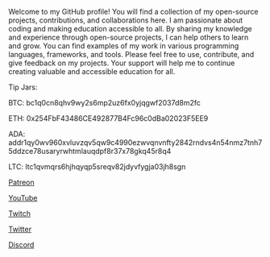 Welcome to my GitHub profile! You will find a collection of my open-source projects, contributions, and collaborations here. I am passionate about coding and making education accessible to all. By sharing my knowledge and experience through open-source projects, I can help others to learn and grow. You can find examples of my work in various programming languages, frameworks, and tools. Please feel free to use, contribute, and give feedback on my projects. Your support will help me to continue creating valuable and accessible education for all.



Tip Jars:

BTC: bc1q0cn8qhv9wy2s6mp2uz6fx0yjqgwf2037d8m2fc

ETH: 0x254FbF43486CE492877B4Fc96c0dBa02023F5EE9

ADA: addr1qy0wv960xvluvzqv5qw9c4990ezwvqnvnfty2842rndvs4n54nmz7tnh75ddzce78usaryrwhtmlauqdpf8r37x78gkq45r8q4

LTC: ltc1qvmqrs6hjhqyqp5sreqv82jdyvfygja03jh8sgn


[Patreon](https://www.patreon.com/Packetization)

[YouTube](https://www.youtube.com/@Packetization)

[Twitch](https://www.twitch.tv/packetization)

[Twitter](https://twitter.com/0xpacketization)

[Discord](https://discord.gg/ehhqsFNTW3)

<!---
Packetization/Packetization is a ✨ special ✨ repository because its `README.md` (this file) appears on your GitHub profile.
You can click the Preview link to take a look at your changes.
--->

